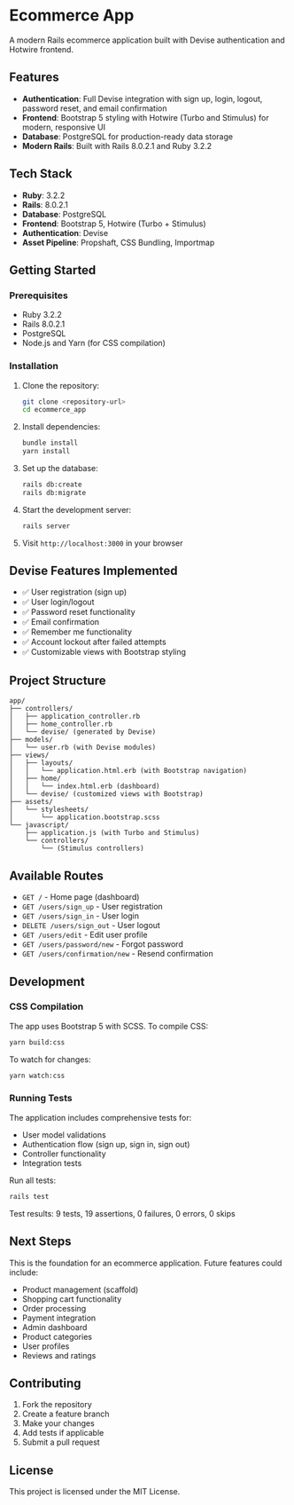 # Ecommerce App

A modern Rails ecommerce application built with Devise authentication and Hotwire frontend.

## Features

- **Authentication**: Full Devise integration with sign up, login, logout, password reset, and email confirmation
- **Frontend**: Bootstrap 5 styling with Hotwire (Turbo and Stimulus) for modern, responsive UI
- **Database**: PostgreSQL for production-ready data storage
- **Modern Rails**: Built with Rails 8.0.2.1 and Ruby 3.2.2

## Tech Stack

- **Ruby**: 3.2.2
- **Rails**: 8.0.2.1
- **Database**: PostgreSQL
- **Frontend**: Bootstrap 5, Hotwire (Turbo + Stimulus)
- **Authentication**: Devise
- **Asset Pipeline**: Propshaft, CSS Bundling, Importmap

## Getting Started

### Prerequisites

- Ruby 3.2.2
- Rails 8.0.2.1
- PostgreSQL
- Node.js and Yarn (for CSS compilation)

### Installation

1. Clone the repository:
   ```bash
   git clone <repository-url>
   cd ecommerce_app
   ```

2. Install dependencies:
   ```bash
   bundle install
   yarn install
   ```

3. Set up the database:
   ```bash
   rails db:create
   rails db:migrate
   ```

4. Start the development server:
   ```bash
   rails server
   ```

5. Visit `http://localhost:3000` in your browser

## Devise Features Implemented

- ✅ User registration (sign up)
- ✅ User login/logout
- ✅ Password reset functionality
- ✅ Email confirmation
- ✅ Remember me functionality
- ✅ Account lockout after failed attempts
- ✅ Customizable views with Bootstrap styling

## Project Structure

```
app/
├── controllers/
│   ├── application_controller.rb
│   ├── home_controller.rb
│   └── devise/ (generated by Devise)
├── models/
│   └── user.rb (with Devise modules)
├── views/
│   ├── layouts/
│   │   └── application.html.erb (with Bootstrap navigation)
│   ├── home/
│   │   └── index.html.erb (dashboard)
│   └── devise/ (customized views with Bootstrap)
├── assets/
│   └── stylesheets/
│       └── application.bootstrap.scss
└── javascript/
    ├── application.js (with Turbo and Stimulus)
    └── controllers/
        └── (Stimulus controllers)
```

## Available Routes

- `GET /` - Home page (dashboard)
- `GET /users/sign_up` - User registration
- `GET /users/sign_in` - User login
- `DELETE /users/sign_out` - User logout
- `GET /users/edit` - Edit user profile
- `GET /users/password/new` - Forgot password
- `GET /users/confirmation/new` - Resend confirmation

## Development

### CSS Compilation

The app uses Bootstrap 5 with SCSS. To compile CSS:

```bash
yarn build:css
```

To watch for changes:

```bash
yarn watch:css
```

### Running Tests

The application includes comprehensive tests for:
- User model validations
- Authentication flow (sign up, sign in, sign out)
- Controller functionality
- Integration tests

Run all tests:
```bash
rails test
```

Test results: 9 tests, 19 assertions, 0 failures, 0 errors, 0 skips

## Next Steps

This is the foundation for an ecommerce application. Future features could include:

- Product management (scaffold)
- Shopping cart functionality
- Order processing
- Payment integration
- Admin dashboard
- Product categories
- User profiles
- Reviews and ratings

## Contributing

1. Fork the repository
2. Create a feature branch
3. Make your changes
4. Add tests if applicable
5. Submit a pull request

## License

This project is licensed under the MIT License.